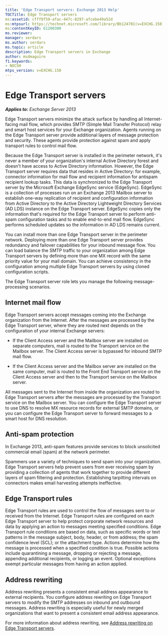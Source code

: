 ```yaml
---
title: 'Edge Transport servers: Exchange 2013 Help'
TOCTitle: Edge Transport servers
ms:assetid: cfff9f59-afac-447c-8297-afcebe49a52d
ms:mtpsurl: https://technet.microsoft.com/library/Bb124701(v=EXCHG.150)
ms:contentKeyID: 61200300
ms.reviewer: 
manager: serdars
ms.author: serdars
ms.topic: article
description: Edge Transport servers in Exchange
author: msdmaguire
f1.keywords:
- NOCSH
mtps_version: v=EXCHG.150
---
```


# Edge Transport servers

_**Applies to:** Exchange Server 2013_

Edge Transport servers minimize the attack surface by handling all Internet-facing mail flow, which provides SMTP (Simple Mail Transfer Protocol) relay and smart host services for your Exchange organization. Agents running on the Edge Transport server provide additional layers of message protection and security. These agents provide protection against spam and apply transport rules to control mail flow.

Because the Edge Transport server is installed in the perimeter network, it's never a member of your organization's internal Active Directory forest and doesn't have access to Active Directory information. However, the Edge Transport server requires data that resides in Active Directory: for example, connector information for mail flow and recipient information for antispam recipient lookup tasks. This data is synchronized to the Edge Transport server by the Microsoft Exchange EdgeSync service (EdgeSync). EdgeSync is a collection of processes run on an Exchange 2013 Mailbox server to establish one-way replication of recipient and configuration information from Active Directory to the Active Directory Lightweight Directory Services (AD LDS) instance on the Edge Transport server. EdgeSync copies only the information that's required for the Edge Transport server to perform anti-spam configuration tasks and to enable end-to-end mail flow. EdgeSync performs scheduled updates so the information in AD LDS remains current.

You can install more than one Edge Transport server in the perimeter network. Deploying more than one Edge Transport server provides redundancy and failover capabilities for your inbound message flow. You can load balance the SMTP traffic to your organization among Edge Transport servers by defining more than one MX record with the same priority value for your mail domain. You can achieve consistency in the configuration among multiple Edge Transport servers by using cloned configuration scripts.

The Edge Transport server role lets you manage the following message-processing scenarios.

## Internet mail flow

Edge Transport servers accept messages coming into the Exchange organization from the Internet. After the messages are processed by the Edge Transport server, where they are routed next depends on the configuration of your internal Exchange servers:

  - If the Client Access server and the Mailbox server are installed on separate computers, mail is routed to the Transport service on the Mailbox server. The Client Access server is bypassed for inbound SMTP mail flow.

  - If the Client Access server and the Mailbox server are installed on the same computer, mail is routed to the Front End Transport service on the Client Access server and then to the Transport service on the Mailbox server.

All messages sent to the Internet from inside the organization are routed to Edge Transport servers after the messages are processed by the Transport service on the Mailbox server. You can configure the Edge Transport server to use DNS to resolve MX resource records for external SMTP domains, or you can configure the Edge Transport server to forward messages to a smart host for DNS resolution.

## Anti-spam protection

In Exchange 2013, anti-spam features provide services to block unsolicited commercial email (spam) at the network perimeter.

Spammers use a variety of techniques to send spam into your organization. Edge Transport servers help prevent users from ever receiving spam by providing a collection of agents that work together to provide different layers of spam filtering and protection. Establishing tarpitting intervals on connectors makes email harvesting attempts ineffective.

## Edge Transport rules

Edge Transport rules are used to control the flow of messages sent to or received from the Internet. Edge Transport rules are configured on each Edge Transport server to help protect corporate network resources and data by applying an action to messages meeting specified conditions. Edge Transport rule conditions are based on data, such as specific words or text patterns in the message subject, body, header, or from address; the spam confidence level (SCL); or the attachment type. Actions determine how the message is processed when a specified condition is true. Possible actions include quarantining a message, dropping or rejecting a message, appending additional recipients, or logging an event. Optional exceptions exempt particular messages from having an action applied.

## Address rewriting

Address rewriting presents a consistent email address appearance to external recipients. You configure address rewriting on Edge Transport servers to modify the SMTP addresses on inbound and outbound messages. Address rewriting is especially useful for newly merged organizations that want to present a consistent email address appearance.

For more information about address rewriting, see [Address rewriting on Edge Transport servers](address-rewriting-on-edge-transport-servers-exchange-2013-help.md).
